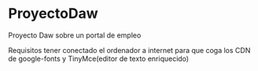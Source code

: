 # ProyectoDaw
Proyecto Daw sobre un portal de empleo

Requisitos tener conectado el ordenador a internet para que coga los CDN de google-fonts y TinyMce(editor de texto enriquecido)
